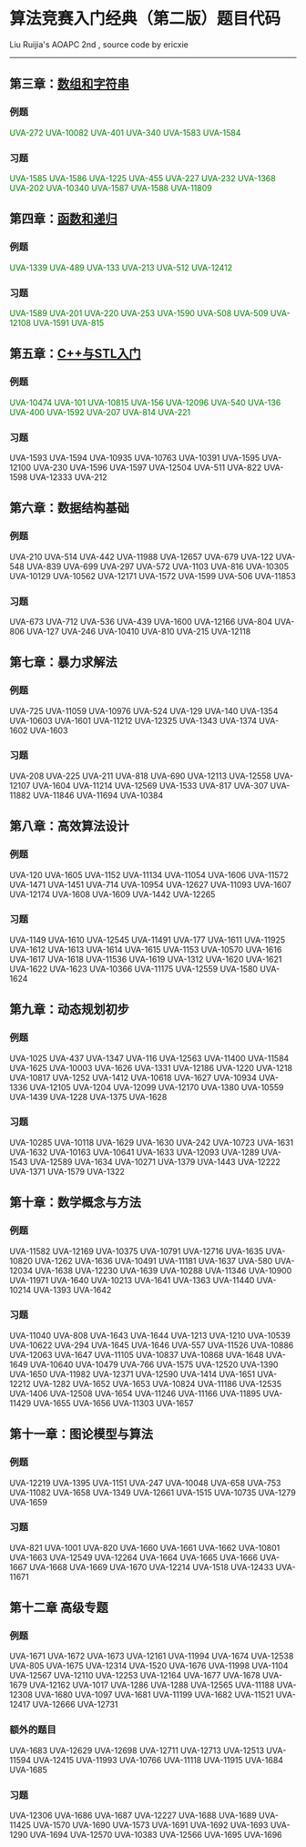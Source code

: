 # 算法竞赛入门经典（第二版）题目代码
Liu Ruijia's AOAPC 2nd , source code by ericxie

---




## 第三章：[数组和字符串](./03/solution.md)

### 例题

   <span style="color:green">UVA-272</span> </span> <span style="color:green">UVA-10082 </span> <span style="color:green">UVA-401 </span> <span style="color:green">UVA-340 </span> <span style="color:green">UVA-1583 </span> <span style="color:green">UVA-1584 </span>

### 习题

  </span> <span style="color:green">UVA-1585  </span> <span style="color:green">UVA-1586  </span> <span style="color:green">UVA-1225  </span> <span style="color:green">UVA-455  </span> <span style="color:green">UVA-227  </span> <span style="color:green">UVA-232  </span> <span style="color:green">UVA-1368  </span> <span style="color:green">UVA-202  </span> <span style="color:green">UVA-10340  </span> <span style="color:green">UVA-1587  </span> <span style="color:green">UVA-1588  </span> <span style="color:green">UVA-11809 </span> 

## 第四章：[函数和递归](./04/solution.md)

### 例题

 </span> <span style="color:green">UVA-1339 </span> <span style="color:green">UVA-489 </span> <span style="color:green">UVA-133 </span> <span style="color:green">UVA-213 </span> <span style="color:green">UVA-512 </span> <span style="color:green">UVA-12412  </span>

### 习题

  </span> <span style="color:green">UVA-1589 </span> <span style="color:green">UVA-201 </span> <span style="color:green">UVA-220 </span> <span style="color:green">UVA-253 </span> <span style="color:green">UVA-1590 </span> <span style="color:green">UVA-508 </span> <span style="color:green">UVA-509 </span> <span style="color:green">UVA-12108 </span> <span style="color:green">UVA-1591 </span> <span style="color:green">UVA-815 </span>

## 第五章：[C++与STL入门](./05/solution.md)

### 例题

 <span style="color:green">UVA-10474 </span> <span style="color:green">UVA-101 </span> <span style="color:green">UVA-10815 </span> <span style="color:green">UVA-156 </span> <span style="color:green">UVA-12096 </span> <span style="color:green">UVA-540 </span> <span style="color:green">UVA-136 </span> <span style="color:green">UVA-400 </span> <span style="color:green">UVA-1592 </span> <span style="color:green">UVA-207 </span> <span style="color:green">UVA-814 </span> <span style="color:green">UVA-221</span>

### 习题
 UVA-1593 UVA-1594 UVA-10935 UVA-10763 UVA-10391 UVA-1595 UVA-12100 UVA-230 UVA-1596 UVA-1597 UVA-12504 UVA-511 UVA-822 UVA-1598 UVA-12333 UVA-212

## 第六章：数据结构基础

### 例题
 UVA-210 UVA-514 UVA-442 UVA-11988 UVA-12657 UVA-679 UVA-122 UVA-548 UVA-839 UVA-699 UVA-297 UVA-572 UVA-1103 UVA-816 UVA-10305 UVA-10129 UVA-10562 UVA-12171 UVA-1572 UVA-1599 UVA-506 UVA-11853

### 习题

 UVA-673 UVA-712 UVA-536 UVA-439 UVA-1600 UVA-12166 UVA-804 UVA-806 UVA-127 UVA-246 UVA-10410 UVA-810 UVA-215 UVA-12118

## 第七章：暴力求解法

### 例题

 UVA-725 UVA-11059 UVA-10976 UVA-524 UVA-129 UVA-140 UVA-1354 UVA-10603 UVA-1601 UVA-11212 UVA-12325 UVA-1343 UVA-1374 UVA-1602 UVA-1603

### 习题

 UVA-208 UVA-225 UVA-211 UVA-818 UVA-690 UVA-12113 UVA-12558 UVA-12107 UVA-1604 UVA-11214 UVA-12569 UVA-1533 UVA-817 UVA-307 UVA-11882 UVA-11846 UVA-11694 UVA-10384

## 第八章：高效算法设计

### 例题

 UVA-120 UVA-1605 UVA-1152 UVA-11134 UVA-11054 UVA-1606 UVA-11572 UVA-1471 UVA-1451 UVA-714 UVA-10954 UVA-12627 UVA-11093 UVA-1607 UVA-12174 UVA-1608 UVA-1609 UVA-1442 UVA-12265

### 习题

 UVA-1149 UVA-1610 UVA-12545 UVA-11491 UVA-177 UVA-1611 UVA-11925 UVA-1612 UVA-1613 UVA-1614 UVA-1615 UVA-1153 UVA-10570 UVA-1616 UVA-1617 UVA-1618 UVA-11536 UVA-1619 UVA-1312 UVA-1620 UVA-1621 UVA-1622 UVA-1623 UVA-10366 UVA-11175 UVA-12559 UVA-1580 UVA-1624

## 第九章：动态规划初步

### 例题

 UVA-1025 UVA-437 UVA-1347 UVA-116 UVA-12563 UVA-11400 UVA-11584 UVA-1625 UVA-10003 UVA-1626 UVA-1331 UVA-12186 UVA-1220 UVA-1218 UVA-10817 UVA-1252 UVA-1412 UVA-10618 UVA-1627 UVA-10934 UVA-1336 UVA-12105 UVA-1204 UVA-12099 UVA-12170 UVA-1380 UVA-10559 UVA-1439 UVA-1228 UVA-1375 UVA-1628

### 习题

 UVA-10285 UVA-10118 UVA-1629 UVA-1630 UVA-242 UVA-10723 UVA-1631 UVA-1632 UVA-10163 UVA-10641 UVA-1633 UVA-12093 UVA-1289 UVA-1543 UVA-12589 UVA-1634 UVA-10271 UVA-1379 UVA-1443 UVA-12222 UVA-1371 UVA-1579 UVA-1322

## 第十章：数学概念与方法

### 例题

 UVA-11582 UVA-12169 UVA-10375 UVA-10791 UVA-12716 UVA-1635 UVA-10820 UVA-1262 UVA-1636 UVA-10491 UVA-11181 UVA-1637 UVA-580 UVA-12034 UVA-1638 UVA-12230 UVA-1639 UVA-10288 UVA-11346 UVA-10900 UVA-11971 UVA-1640 UVA-10213 UVA-1641 UVA-1363 UVA-11440 UVA-10214 UVA-1393 UVA-1642

### 习题

 UVA-11040 UVA-808 UVA-1643 UVA-1644 UVA-1213 UVA-1210 UVA-10539 UVA-10622 UVA-294 UVA-1645 UVA-1646 UVA-557 UVA-11526 UVA-10886 UVA-12063 UVA-1647 UVA-11105 UVA-10837 UVA-10868 UVA-1648 UVA-1649 UVA-10640 UVA-10479 UVA-766 UVA-1575 UVA-12520 UVA-1390 UVA-1650 UVA-11982 UVA-12371 UVA-12590 UVA-1414 UVA-1651 UVA-12212 UVA-1282 UVA-1652 UVA-1653 UVA-10824 UVA-11186 UVA-12535 UVA-1406 UVA-12508 UVA-1654 UVA-11246 UVA-11166 UVA-11895 UVA-11429 UVA-1655 UVA-1656 UVA-11303 UVA-1657

## 第十一章：图论模型与算法

### 例题

 UVA-12219 UVA-1395 UVA-1151 UVA-247 UVA-10048 UVA-658 UVA-753 UVA-11082 UVA-1658 UVA-1349 UVA-12661 UVA-1515 UVA-10735 UVA-1279 UVA-1659

### 习题

 UVA-821 UVA-1001 UVA-820 UVA-1660 UVA-1661 UVA-1662 UVA-10801 UVA-1663 UVA-12549 UVA-12264 UVA-1664 UVA-1665 UVA-1666 UVA-1667 UVA-1668 UVA-1669 UVA-1670 UVA-12214 UVA-1518 UVA-12433 UVA-11671

## 第十二章 高级专题

### 例题

 UVA-1671 UVA-1672 UVA-1673 UVA-12161 UVA-11994 UVA-1674 UVA-12538 UVA-805 UVA-1675 UVA-12314 UVA-1520 UVA-1676 UVA-11998 UVA-1104 UVA-12567 UVA-12110 UVA-12253 UVA-12164 UVA-1677 UVA-1678 UVA-1679 UVA-12162 UVA-1017 UVA-1286 UVA-1288 UVA-12565 UVA-11188 UVA-12308 UVA-1680 UVA-1097 UVA-1681 UVA-11199 UVA-1682 UVA-11521 UVA-12417 UVA-12666 UVA-12731

### 额外的题目

 UVA-1683 UVA-12629 UVA-12698 UVA-12711 UVA-12713 UVA-12513 UVA-11594 UVA-12415 UVA-11993 UVA-10766 UVA-11118 UVA-11915 UVA-1684 UVA-1685

### 习题

 UVA-12306 UVA-1686 UVA-1687 UVA-12227 UVA-1688 UVA-1689 UVA-11425 UVA-1570 UVA-1690 UVA-1573 UVA-1691 UVA-1692 UVA-1693 UVA-1290 UVA-1694 UVA-12570 UVA-10383 UVA-12566 UVA-1695 UVA-1696

